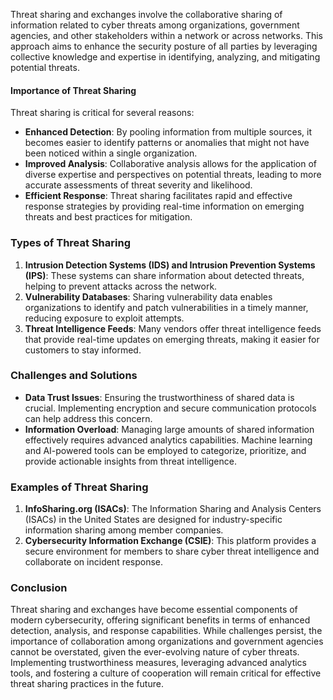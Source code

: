 
Threat sharing and exchanges involve the collaborative sharing of information related to cyber threats among organizations, government agencies, and other stakeholders within a network or across networks. This approach aims to enhance the security posture of all parties by leveraging collective knowledge and expertise in identifying, analyzing, and mitigating potential threats.

#### Importance of Threat Sharing
Threat sharing is critical for several reasons:
- **Enhanced Detection**: By pooling information from multiple sources, it becomes easier to identify patterns or anomalies that might not have been noticed within a single organization.
- **Improved Analysis**: Collaborative analysis allows for the application of diverse expertise and perspectives on potential threats, leading to more accurate assessments of threat severity and likelihood.
- **Efficient Response**: Threat sharing facilitates rapid and effective response strategies by providing real-time information on emerging threats and best practices for mitigation.

### Types of Threat Sharing
1. **Intrusion Detection Systems (IDS) and Intrusion Prevention Systems (IPS)**: These systems can share information about detected threats, helping to prevent attacks across the network.
2. **Vulnerability Databases**: Sharing vulnerability data enables organizations to identify and patch vulnerabilities in a timely manner, reducing exposure to exploit attempts.
3. **Threat Intelligence Feeds**: Many vendors offer threat intelligence feeds that provide real-time updates on emerging threats, making it easier for customers to stay informed.

### Challenges and Solutions
- **Data Trust Issues**: Ensuring the trustworthiness of shared data is crucial. Implementing encryption and secure communication protocols can help address this concern.
- **Information Overload**: Managing large amounts of shared information effectively requires advanced analytics capabilities. Machine learning and AI-powered tools can be employed to categorize, prioritize, and provide actionable insights from threat intelligence.

### Examples of Threat Sharing
1. **InfoSharing.org (ISACs)**: The Information Sharing and Analysis Centers (ISACs) in the United States are designed for industry-specific information sharing among member companies.
2. **Cybersecurity Information Exchange (CSIE)**: This platform provides a secure environment for members to share cyber threat intelligence and collaborate on incident response.

### Conclusion
Threat sharing and exchanges have become essential components of modern cybersecurity, offering significant benefits in terms of enhanced detection, analysis, and response capabilities. While challenges persist, the importance of collaboration among organizations and government agencies cannot be overstated, given the ever-evolving nature of cyber threats. Implementing trustworthiness measures, leveraging advanced analytics tools, and fostering a culture of cooperation will remain critical for effective threat sharing practices in the future.